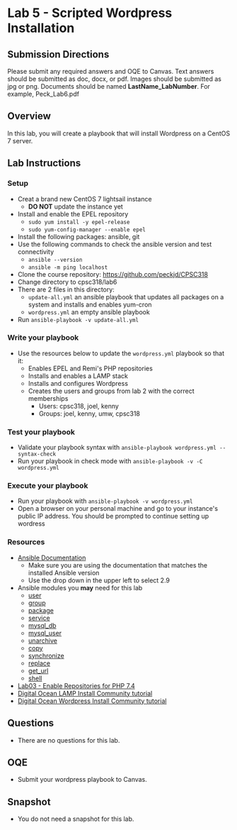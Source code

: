 # Lab 5 - Scripted Wordpress Installation

## Submission Directions
Please submit any required answers and OQE to Canvas. Text answers should be submitted as doc, docx, or pdf. Images should be submitted as jpg or png. Documents should be named **LastName_LabNumber**. For example, Peck_Lab6.pdf

## Overview
In this lab, you will create a playbook that will install Wordpress on a CentOS 7 server. 

## Lab Instructions

### Setup

- Creat a brand new CentOS 7 lightsail instance
    - **DO NOT** update the instance yet
- Install and enable the EPEL repository
    - `sudo yum install -y epel-release`
    - `sudo yum-config-manager --enable epel`
- Install the following packages: ansible, git
- Use the following commands to check the ansible version and test connectivity
    - `ansible --version`
    - `ansible -m ping localhost`
- Clone the course repository: https://github.com/peckjd/CPSC318
- Change directory to cpsc318/lab6
- There are 2 files in this directory:
    - `update-all.yml` an ansible playbook that updates all packages on a system and installs and enables yum-cron
    - `wordpress.yml` an empty ansible playbook
- Run `ansible-playbook -v update-all.yml`


### Write your playbook

- Use the resources below to update the `wordpress.yml` playbook so that it:
    - Enables EPEL and Remi's PHP repositories
    - Installs and enables a LAMP stack
    - Installs and configures Wordpress
    - Creates the users and groups from lab 2 with the correct memberships
        - Users: cpsc318, joel, kenny
        - Groups: joel, kenny, umw, cpsc318

### Test your playbook 
- Validate your playbook syntax with `ansible-playbook wordpress.yml --syntax-check` 
- Run your playbook in check mode with `ansible-playbook -v -C wordpress.yml` 

### Execute your playbook
- Run your playbook with `ansible-playbook -v wordpress.yml` 
- Open a browser on your personal machine and go to your instance's public IP address. You should be prompted to continue setting up wordress

### Resources
- [Ansible Documentation](https://docs.ansible.com/ansible/2.9/modules/modules_by_category.html)
    - Make sure you are using the documentation that matches the installed Ansible version 
    - Use the drop down in the upper left to select 2.9
- Ansible modules you **may** need for this lab
    - [user](https://docs.ansible.com/ansible/2.9/modules/user_module.html)
    - [group](https://docs.ansible.com/ansible/2.9/modules/group_module.html)
    - [package](https://docs.ansible.com/ansible/2.9/modules/package_module.html)
    - [service](https://docs.ansible.com/ansible/2.9/modules/service_module.html)
    - [mysql_db](https://docs.ansible.com/ansible/2.9/modules/mysql_db_module.html)
    - [mysql_user](https://docs.ansible.com/ansible/2.9/modules/mysql_user_module.html)
    - [unarchive](https://docs.ansible.com/ansible/2.9/modules/unarchive_module.html)
    - [copy](https://docs.ansible.com/ansible/2.9/modules/copy_module.html)
    - [synchronize](https://docs.ansible.com/ansible/2.9/modules/synchronize_module.html)
    - [replace](https://docs.ansible.com/ansible/2.9/modules/replace_module.html)
    - [get_url](https://docs.ansible.com/ansible/latest/collections/ansible/builtin/get_url_module.html)
    - [shell](https://docs.ansible.com/ansible/2.9/modules/shell_module.html)
- [Lab03 - Enable Repositories for PHP 7.4](https://github.com/peckjd/cpsc318/tree/main/lab03#enable-repositories-for-php-74)
- [Digital Ocean LAMP Install Community tutorial](https://www.digitalocean.com/community/tutorials/how-to-install-linux-apache-mysql-php-lamp-stack-on-centos-7)
- [Digital Ocean Wordpress Install Community tutorial](https://www.digitalocean.com/community/tutorials/how-to-install-wordpress-on-centos-7)


## Questions

- There are no questions for this lab.

## OQE

- Submit your wordpress playbook to Canvas.

## Snapshot

- You do not need a snapshot for this lab.